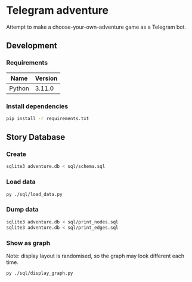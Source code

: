 # Telegram adventure

Attempt to make a choose-your-own-adventure game as a Telegram bot.

## Development

### Requirements

| Name | Version |
| ---- | ------- |
| Python | 3.11.0 |

### Install dependencies

```bash
pip install -r requirements.txt
```

## Story Database

### Create

```bash
sqlite3 adventure.db < sql/schema.sql
```

### Load data

```bash
py ./sql/load_data.py
```

### Dump data

```bash
sqlite3 adventure.db < sql/print_nodes.sql
sqlite3 adventure.db < sql/print_edges.sql
```

### Show as graph

Note: display layout is randomised, so the graph may look different each time.

```bash
py ./sql/display_graph.py
```
